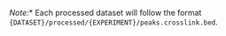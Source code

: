 *Note:** 
Each processed dataset will follow the format `{DATASET}/processed/{EXPERIMENT}/peaks.crosslink.bed`.  